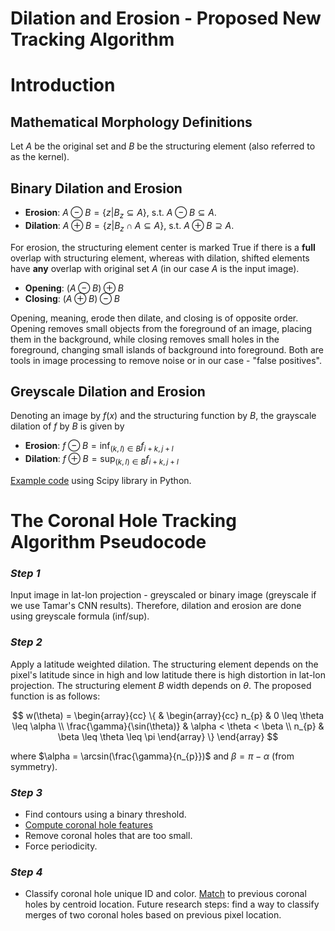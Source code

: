# Dilation and Erosion - Proposed New Tracking Algorithm 

# Introduction 
## Mathematical Morphology Definitions
Let $A$ be the original set and $B$ be the structuring element (also referred to as the kernel).

## Binary Dilation and Erosion 

* **Erosion**: $A \ominus B = \{z| B_{z} \subseteq A\}$, s.t. $A \ominus B \subseteq A$. 
* **Dilation**: $A \oplus B = \{z| B_{z} \cap A \subseteq A\}$, s.t. $A \oplus B \supseteq A$. 

For erosion, the structuring element center is marked True if there is a **full** overlap with structuring element, whereas 
with dilation, shifted elements have **any** overlap with original set $A$ (in our case $A$ is the input image). 

* **Opening**: $(A \ominus B) \oplus B$ 
* **Closing**: $(A \oplus B) \ominus B$

Opening, meaning, erode then dilate, and closing is of opposite order. Opening removes small objects from the foreground 
of an image, placing them in the background, while closing removes small holes in the foreground, changing small islands
 of background into foreground. Both are tools in image processing to remove noise or in our case - "false positives". 

## Greyscale Dilation and Erosion
Denoting an image by $f(x)$ and the structuring function by $B$, the grayscale dilation of $f$ by $B$ is given by

* **Erosion**: $f \ominus B = \inf_{(k, l) \in B}{f_{i+k, j+l}}$
* **Dilation**: $f \oplus B = \sup_{(k, l) \in B}{f_{i+k, j+l}}$

[Example code](https://docs.scipy.org/doc/scipy/reference/generated/scipy.ndimage.grey_dilation.html?highlight=scipy%20ndimage%20morphology%20grey_dilation) using Scipy library in Python. 

# The Coronal Hole Tracking Algorithm Pseudocode

### *Step 1* 
Input image in lat-lon projection - greyscaled or binary image (greyscale if we use Tamar's CNN results).
Therefore, dilation and erosion are done using greyscale formula (inf/sup). 


### *Step 2*
Apply a latitude weighted dilation. The structuring element depends on the pixel's latitude since in high and low latitude 
there is high distortion in lat-lon projection. The structuring element $B$ width depends on $\theta$. 
The proposed function is as follows: 
                
$$
w(\theta) = \begin{array}{cc}
  \{ & 
    \begin{array}{cc}
       n_{p} & 0 \leq \theta \leq \alpha \\
       \frac{\gamma}{\sin(\theta)} & \alpha < \theta < \beta  \\
       n_{p} & \beta \leq \theta \leq \pi
    \end{array}
    \}
\end{array}
$$

where $\alpha = \arcsin(\frac{\gamma}{n_{p}})$ and $\beta = \pi - \alpha$ (from symmetry). 

### *Step 3*
* Find contours using a binary threshold. 
* [Compute coronal hole features](tracking_features.md)
* Remove coronal holes that are too small. 
* Force periodicity. 

### *Step 4*
* Classify coronal hole unique ID and color. [Match](tracking_match.md) to previous coronal holes by centroid location.
Future research steps: find a way to classify merges of two coronal holes based on previous pixel location.

